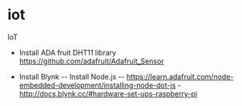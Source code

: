 # iot
IoT

- Install ADA fruit DHT11 library
https://github.com/adafruit/Adafruit_Sensor

- Install Blynk
-- Install Node.js
-- https://learn.adafruit.com/node-embedded-development/installing-node-dot-js
-http://docs.blynk.cc/#hardware-set-ups-raspberry-pi
